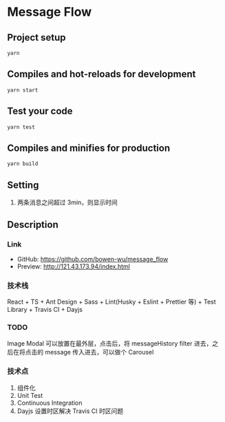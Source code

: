 # Message Flow

## Project setup

```
yarn
```

## Compiles and hot-reloads for development

```
yarn start
```

## Test your code

```
yarn test
```

## Compiles and minifies for production

```
yarn build
```

## Setting

1. 两条消息之间超过 3min，则显示时间

## Description

### Link
- GitHub: https://github.com/bowen-wu/message_flow
- Preview: http://121.43.173.94/index.html

### 技术栈

React + TS + Ant Design + Sass + Lint(Husky + Eslint + Prettier 等) + Test Library + Travis CI + Dayjs

### TODO

Image Modal 可以放置在最外层，点击后，将 messageHistory filter 进去，之后在将点击的 message 传入进去，可以做个 Carousel

### 技术点
1. 组件化
2. Unit Test
3. Continuous Integration
4. Dayjs 设置时区解决 Travis CI 时区问题
